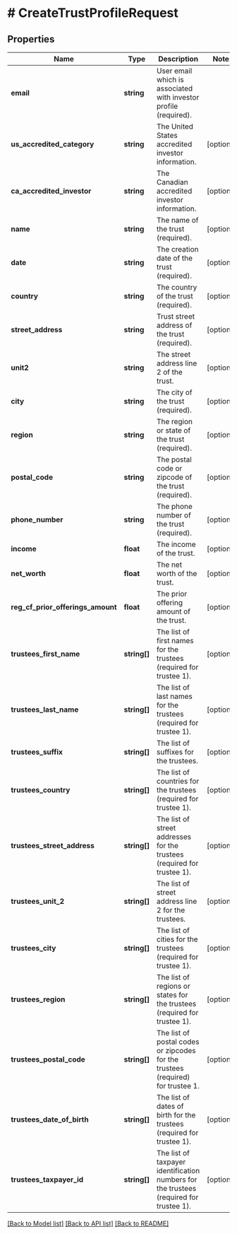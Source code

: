 # # CreateTrustProfileRequest

## Properties

Name | Type | Description | Notes
------------ | ------------- | ------------- | -------------
**email** | **string** | User email which is associated with investor profile (required). |
**us_accredited_category** | **string** | The United States accredited investor information. | [optional]
**ca_accredited_investor** | **string** | The Canadian accredited investor information. | [optional]
**name** | **string** | The name of the trust (required). | [optional]
**date** | **string** | The creation date of the trust (required). | [optional]
**country** | **string** | The country of the trust (required). | [optional]
**street_address** | **string** | Trust street address of the trust (required). | [optional]
**unit2** | **string** | The street address line 2 of the trust. | [optional]
**city** | **string** | The city of the trust (required). | [optional]
**region** | **string** | The region or state of the trust (required). | [optional]
**postal_code** | **string** | The postal code or zipcode of the trust (required). | [optional]
**phone_number** | **string** | The phone number of the trust (required). | [optional]
**income** | **float** | The income of the trust. | [optional]
**net_worth** | **float** | The net worth of the trust. | [optional]
**reg_cf_prior_offerings_amount** | **float** | The prior offering amount of the trust. | [optional]
**trustees_first_name** | **string[]** | The list of first names for the trustees (required for trustee 1). | [optional]
**trustees_last_name** | **string[]** | The list of last names for the trustees (required for trustee 1). | [optional]
**trustees_suffix** | **string[]** | The list of suffixes for the trustees. | [optional]
**trustees_country** | **string[]** | The list of countries for the trustees (required for trustee 1). | [optional]
**trustees_street_address** | **string[]** | The list of street addresses for the trustees (required for trustee 1). | [optional]
**trustees_unit_2** | **string[]** | The list of street address line 2 for the trustees. | [optional]
**trustees_city** | **string[]** | The list of cities for the trustees (required for trustee 1). | [optional]
**trustees_region** | **string[]** | The list of regions or states for the trustees (required for trustee 1). | [optional]
**trustees_postal_code** | **string[]** | The list of postal codes or zipcodes for the trustees (required) for trustee 1. | [optional]
**trustees_date_of_birth** | **string[]** | The list of dates of birth for the trustees (required for trustee 1). | [optional]
**trustees_taxpayer_id** | **string[]** | The list of taxpayer identification numbers for the trustees (required for trustee 1). | [optional]

[[Back to Model list]](../../README.md#models) [[Back to API list]](../../README.md#endpoints) [[Back to README]](../../README.md)
